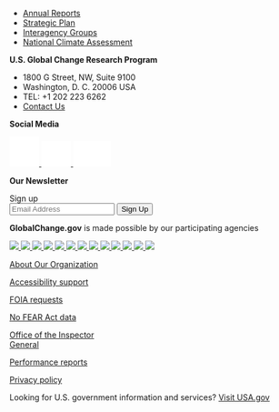 <footer class="usa-footer">
    <div class="usa-footer__primary-section">
        <div class="grid-container">
            <nav class="usa-footer__nav" aria-label="Footer navigation">
                <ul class="grid-row grid-gap">
                    <li class="
              mobile-lg:grid-col-auto
              usa-footer__primary-content
            ">
                        <a class="usa-footer__primary-link" href="javascript:void(0);"> Annual Reports</a>
                    </li>
                    <li class="
              mobile-lg:grid-col-auto
              usa-footer__primary-content
            ">
                        <a class="usa-footer__primary-link" href="javascript:void(0);">Strategic Plan</a>
                    </li>
                    <li class="
              mobile-lg:grid-col-auto
              usa-footer__primary-content
            ">
                        <a class="usa-footer__primary-link" href="javascript:void(0);">Interagency Groups</a>
                    </li>
                    <li class="
              mobile-lg:grid-col-auto
              usa-footer__primary-content
            ">
                        <a class="usa-footer__primary-link" href="javascript:void(0);">National Climate Assessment
                            </a>
                    </li>
                </ul>
            </nav>
        </div>
    </div>
    <div class="usa-footer__secondary-section">
        <div class="grid-container">
            <div class="grid-row grid-gap">
                <div class="
              usa-footer__logo
              grid-row
              mobile-lg:grid-col-auto desktop:grid-col-5">
                    <div class="mobile-lg:grid-col-12">
                        <p class="margin-0"><strong>U.S. Global Change Research Program</strong></p>
                        <ul class="add-list-reset margin-0">
                            <li>1800 G Street, NW, Suite 9100</li>
                            <li>Washington, D. C. 20006 USA</li>
                            <li>TEL: +1 202 223 6262</li>
                            <li><a href="mailto:">Contact Us</a></li>
                        </ul>
                    </div>
                </div>
                <div class="mobile-lg:grid-col-12 desktop:grid-col-3">
                    <p class="margin-0"><strong>Social Media</strong></p>
                    <div class="social-media-icons">
                        <a href="">
                            <img src="../../assets/../../assets/icons/icon-facebook.svg">
                        </a>
                        <a href="">
                            <img src="../../assets/../../assets/icons/icon-twitter.svg">
                        </a>
                        <a href="">
                            <img src="../../assets/../../assets/icons/icon-youTube.svg">
                        </a>
                    </div>
                </div>
                <div class="mobile-lg:grid-col-12 desktop:grid-col-4">
                    <p class="margin-0"><strong>Our Newsletter</strong></p>
                    <section aria-label="Newsletter component">
                        <form class="usa-search" role="email">
                            <label class="usa-sr-only" for="email-field">Sign up</label>
                            <div class="newsletter">
                                <input class="usa-input" id="email-field" type="email" name="Sign up"
                                    placeholder="Email Address" />
                                <button class="usa-button" type="submit">
                                    <span class="usa-search__submit-text">Sign Up </span>
                                </button>
                            </div>
                        </form>
                    </section>
                </div>
            </div>
        </div>
    </div>
    <div class="usa-footer__tertiary-section">
        <div class="grid-container">
            <div class="grid-row grid-gap-lg flex-align-center">
                <div class="desktop:grid-col-4">
                    <div>
                        <p>
                            <strong>GlobalChange.gov</strong> is made possible by our participating agencies
                        </p>
                    </div>
                </div>
                <div class="desktop:grid-col-8 seals-small">
                    <div class="grid-row flex-justify-center">
                        <a href="">
                            <img src="../../assets/customImages/seals/small/USDA-55px.png" />
                        </a>
                        <a href="">
                            <img src="../../assets/customImages/seals/small/DOC-55px.png" />
                        </a>
                        <a href="">
                            <img src="../../assets/customImages/seals/small/DOD-55px.png" />
                        </a>
                        <a href="">
                            <img src="../../assets/customImages/seals/small/DOE-55px.png" />
                        </a>
                        <a href="">
                            <img src="../../assets/customImages/seals/small/HHS-55px.png" />
                        </a>
                        <a href="">
                            <img src="../../assets/customImages/seals/small/DOI-55px.png" />
                        </a>
                        <a href="">
                            <img src="../../assets/customImages/seals/small/DOS-55px.png" />
                        </a>
                        <a href="">
                            <img src="../../assets/customImages/seals/small/DOT-55px.png" />
                        </a>
                        <a href="">
                            <img src="../../assets/customImages/seals/small/EPA-55px.png" />
                        </a>
                        <a href="">
                            <img src="../../assets/customImages/seals/small/NASA-55px.png" />
                        </a>
                        <a href="">
                            <img src="../../assets/customImages/seals/small/NSF-55px.png" />
                        </a>
                        <a href="">
                            <img src="../../assets/customImages/seals/small/Smithsonian-55px.png" />
                        </a>
                        <a href="">
                            <img src="../../assets/customImages/seals/small/USAID-55px.png" />
                        </a>
                    </div>
                </div>
            </div>
        </div>
    </div>
        <div class="usa-footer__fourth-section">
            <div class="grid-container">
                <div class="grid-row grid-gap-lg">
                    <div class="grid-col-3">
                        <div>
                            <p>
                                <a href="">About Our Organization</a>
                            </p>
                            <p>
                                <a href="">Accessibility support</a>
                            </p>
                        </div>
                    </div>
                    <div class="grid-col-3">
                        <div>
                            <p>
                                <a href="">FOIA requests</a>
                            </p>
                            <p>
                                <a href="">No FEAR Act data</a>
                            </p>
                        </div>
                    </div>
                    <div class="grid-col-3">
                        <div>
                            <p>
                                <a href="">Office of the Inspector <br /> General</a>
                            </p>
                        </div>
                    </div>
                    <div class="grid-col-3">
                        <div>
                            <p>
                                <a href="">Performance reports</a>
                            </p>
                            <p>
                                <a href="">Privacy policy</a>
                            </p>
                        </div>
                    </div>
                </div>
            </div>
        </div>
        <div class="usa-footer__fifth-section">
            <div class="grid-container">
                <div class="grid-row grid-gap-lg">
                    <div class="grid-col-auto">
                        <div>
                            <p class="padding-0">
                                Looking for U.S. government information and services? <a
                                    href="https://www.usa.gov/">Visit USA.gov</a>
                            </p>
                        </div>
                    </div>
                </div>
            </div>
        </div>
</footer>